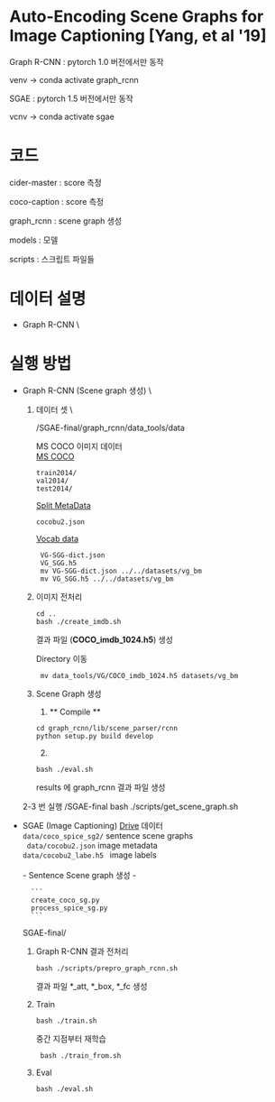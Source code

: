 # Auto-Encoding Scene Graphs for Image Captioning [Yang, et al '19]

Graph R-CNN :  pytorch 1.0 버전에서만 동작

venv -> conda activate graph_rcnn

SGAE :  pytorch 1.5 버전에서만 동작 

vcnv -> conda activate sgae


# 코드 

cider-master    : score 측정

coco-caption    : score 측정 

graph_rcnn      : scene graph 생성

models          : 모델

scripts         : 스크립트 파일들 


# 데이터 설명 

* Graph R-CNN \



# 실행 방법 

* Graph R-CNN (Scene graph 생성) \
    
    1. 데이터 셋 \
    
        /SGAE-final/graph_rcnn/data_tools/data
        
        MS COCO 이미지 데이터  \
        [MS COCO](https://cocodataset.org/#download)
        ```
        train2014/
        val2014/
        test2014/
        ```
        [Split MetaData](https://drive.google.com/drive/folders/1GvwpchUnfqUjvlpWTYbmEvhvkJTIWWRb)
        ```
        cocobu2.json
        ```
       [Vocab data](https://github.com/danfeiX/scene-graph-TF-release/tree/master/data_tools)
       ```
        VG-SGG-dict.json
        VG_SGG.h5
        mv VG-SGG-dict.json ../../datasets/vg_bm
        mv VG_SGG.h5 ../../datasets/vg_bm
       ``` 
    
    2. 이미지 전처리
       ```
       cd ..
       bash ./create_imdb.sh
       ```
       결과 파일 (**COCO_imdb_1024.h5**) 생성 
       
       Directory 이동 
       ```
        mv data_tools/VG/COCO_imdb_1024.h5 datasets/vg_bm
       ```
    
    3. Scene Graph 생성
        1) ** Compile **
        ```
        cd graph_rcnn/lib/scene_parser/rcnn
        python setup.py build develop
        ```
        2)
        ```
        bash ./eval.sh
        ```
        results 에 graph_rcnn 결과 파일 생성
        
    2-3 번 실행
        /SGAE-final
        bash ./scripts/get_scene_graph.sh
        
        
* SGAE (Image Captioning)
    [Drive](https://drive.google.com/drive/folders/1W9UTkdkCH5Hk0OLDGoPTECTQ2gcqOQc1?usp=sharing)
    데이터 \
    ``` data/coco_spice_sg2/ ``` sentence scene graphs \
    ``` data/cocobu2.json```     image metadata \
    ```data/cocobu2_labe.h5 ``` 
    image labels \
    \
        - Sentence Scene graph 생성 -
        
        ```
        create_coco_sg.py
        process_spice_sg.py
        ```
    
    SGAE-final/
    
    1. Graph R-CNN 결과 전처리 
        ```
        bash ./scripts/prepro_graph_rcnn.sh
        ```
       결과 파일 *_att, *_box, *_fc 생성 
       
    2. Train
        ```
        bash ./train.sh
        ```
       
       중간 지점부터 재학습 
       ```
        bash ./train_from.sh
        ```
    
    3. Eval
        ```
        bash ./eval.sh
        ```
